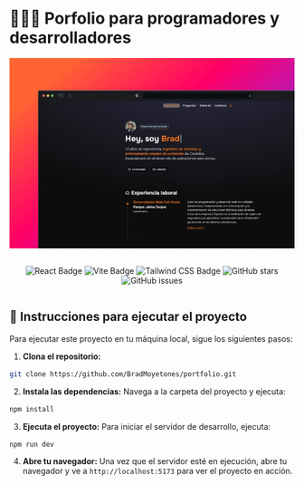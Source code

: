 # 👨🏻‍💻 Porfolio para programadores y desarrolladores

<div align="center">
<a href="https://porfolio.dev/">
<img src="./public/portfolio.webp">
</a>
<p></p>
</div>

<div align="center" style="display: flex; align-items: center;">

![React Badge](https://shields.io/badge/react-black?logo=react&style=for-the-badge)
![Vite Badge](https://img.shields.io/badge/Vite-646CFF?style=for-the-badge&logo=Vite&logoColor=white)
![Tailwind CSS Badge](https://img.shields.io/badge/tailwindcss-0F172A?&logo=tailwindcss)
![GitHub stars](https://img.shields.io/github/stars/BradMoyetones/portfolio)
![GitHub issues](https://img.shields.io/github/issues/BradMoyetones/portfolio)

</div>

## 🚀 Instrucciones para ejecutar el proyecto

Para ejecutar este proyecto en tu máquina local, sigue los siguientes pasos:

1. **Clona el repositorio:**
```bash
git clone https://github.com/BradMoyetones/portfolio.git
```


2. **Instala las dependencias:**
Navega a la carpeta del proyecto y ejecuta:
```bash
npm install
```

3. **Ejecuta el proyecto:**
Para iniciar el servidor de desarrollo, ejecuta:
```bash
npm run dev
```

4. **Abre tu navegador:**
Una vez que el servidor esté en ejecución, abre tu navegador y ve a `http://localhost:5173` para ver el proyecto en acción.

<p></p>